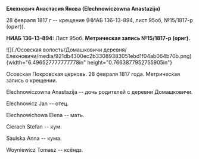 **Елехнович Анастасия Янова (Elechnowiczowna Anastazija)**

28 февраля 1817 г -- крещение (НИАБ 136-13-894, лист 95об, №15/1817-р
(ориг)).

**НИАБ 136-13-894:** Лист 95об. **Метрическая запись №15/1817-р
(ориг).**

![](./Осовская волость/Домашковичи деревня/Елехновичи/media/921db4300ec2b33089383051ebd1f04ab064b70b.png){width="6.496527777777778in"
height="0.7663877952755905in"}

Осовская Покровская церковь. 28 февраля 1817 года. Метрическая запись о
крещении.

Elechnowiczowna Anastazija -- дочь родителей с деревни Домашковичи.

Elechnowicz Jan -- отец.

Elechnowichowa Elena -- мать.

Cierach Stefan -- кум.

Saulska Anna -- кума.

Woyniewicz Tomasz -- ксёндз.
